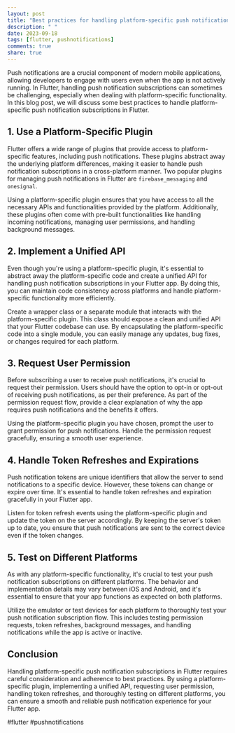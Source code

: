 ```yaml
---
layout: post
title: "Best practices for handling platform-specific push notification subscriptions in Flutter."
description: " "
date: 2023-09-18
tags: [flutter, pushnotifications]
comments: true
share: true
---
```


Push notifications are a crucial component of modern mobile applications, allowing developers to engage with users even when the app is not actively running. In Flutter, handling push notification subscriptions can sometimes be challenging, especially when dealing with platform-specific functionality. In this blog post, we will discuss some best practices to handle platform-specific push notification subscriptions in Flutter.

## 1. Use a Platform-Specific Plugin

Flutter offers a wide range of plugins that provide access to platform-specific features, including push notifications. These plugins abstract away the underlying platform differences, making it easier to handle push notification subscriptions in a cross-platform manner. Two popular plugins for managing push notifications in Flutter are `firebase_messaging` and `onesignal`.

Using a platform-specific plugin ensures that you have access to all the necessary APIs and functionalities provided by the platform. Additionally, these plugins often come with pre-built functionalities like handling incoming notifications, managing user permissions, and handling background messages.

## 2. Implement a Unified API

Even though you're using a platform-specific plugin, it's essential to abstract away the platform-specific code and create a unified API for handling push notification subscriptions in your Flutter app. By doing this, you can maintain code consistency across platforms and handle platform-specific functionality more efficiently.

Create a wrapper class or a separate module that interacts with the platform-specific plugin. This class should expose a clean and unified API that your Flutter codebase can use. By encapsulating the platform-specific code into a single module, you can easily manage any updates, bug fixes, or changes required for each platform.

## 3. Request User Permission

Before subscribing a user to receive push notifications, it's crucial to request their permission. Users should have the option to opt-in or opt-out of receiving push notifications, as per their preference. As part of the permission request flow, provide a clear explanation of why the app requires push notifications and the benefits it offers.

Using the platform-specific plugin you have chosen, prompt the user to grant permission for push notifications. Handle the permission request gracefully, ensuring a smooth user experience.

## 4. Handle Token Refreshes and Expirations

Push notification tokens are unique identifiers that allow the server to send notifications to a specific device. However, these tokens can change or expire over time. It's essential to handle token refreshes and expiration gracefully in your Flutter app.

Listen for token refresh events using the platform-specific plugin and update the token on the server accordingly. By keeping the server's token up to date, you ensure that push notifications are sent to the correct device even if the token changes.

## 5. Test on Different Platforms

As with any platform-specific functionality, it's crucial to test your push notification subscriptions on different platforms. The behavior and implementation details may vary between iOS and Android, and it's essential to ensure that your app functions as expected on both platforms.

Utilize the emulator or test devices for each platform to thoroughly test your push notification subscription flow. This includes testing permission requests, token refreshes, background messages, and handling notifications while the app is active or inactive.

## Conclusion

Handling platform-specific push notification subscriptions in Flutter requires careful consideration and adherence to best practices. By using a platform-specific plugin, implementing a unified API, requesting user permission, handling token refreshes, and thoroughly testing on different platforms, you can ensure a smooth and reliable push notification experience for your Flutter app.

#flutter #pushnotifications